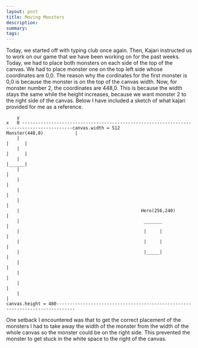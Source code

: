 ```yaml
---
layout: post
title: Moving Monsters 
description: 
summary: 
tags:
---
```

Today, we started off with typing club once again. Then, Kajari instructed us to work on our game that we have been working on for the past weeks. Today, we had to place both monsters on each side of the top of the canvas. We had to place monster one on the top left side whose coordinates are 0,0. The reason why the cordinates for the first monster is 0,0 is because the monster is on the top of the canvas width. Now, for monster number 2, the coordinates are 448,0. This is because the width stays the same while the height increases, because we want monster 2 to the right side of the canvas. Below I have included a sketch of what kajari provided for me as a reference.
```  
    y                                                                                   
x   0 -----------------------------------------------------------------------------------------canvas.width = 512                                                                 Monster(448,0)            |
    |                                                                                    |      |
    |                                                                                    |      |
    |                                                                                    |______|
    |                                                                                           |
    |                                                                                           |
    |                                                                                           |
    |                                                                                           |
    |                                              Hero(256,240)                                |
    |                                               _______                                     |
    |                                               |     |                                     |
    |                                               |     |                                     |
    |                                               |_____|                                     |
    |                                                                                           |
    |                                                                                           |
    |                                                                                           |
    |                                                                                           |
canvas.height = 480-----------------------------------------------------------------------------
```    
One setback I encountered was that to get the correct placement of the monsters I had to take away the width of the monster from the width of the whole canvas so the monster could be on the right side. This prevented the monster to get stuck in the white space to the right of the canvas.